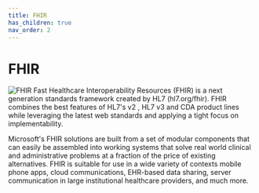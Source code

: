 ```yaml
---
title: FHIR
has_children: true
nav_order: 2
---
```


# FHIR

![FHIR](/site/assets/images/icon-fhir-64.png) Fast Healthcare Interoperability Resources (FHIR) is a next generation standards framework created by HL7 (hl7.org/fhir). FHIR combines the best features of HL7's v2 , HL7 v3 and CDA  product lines while leveraging the latest web standards and applying a tight focus on implementability.

Microsoft's FHIR solutions are built from a set of modular components that can easily be assembled into working systems that solve real world clinical and administrative problems at a fraction of the price of existing alternatives. FHIR is suitable for use in a wide variety of contexts mobile phone apps, cloud communications, EHR-based data sharing, server communication in large institutional healthcare providers, and much more.